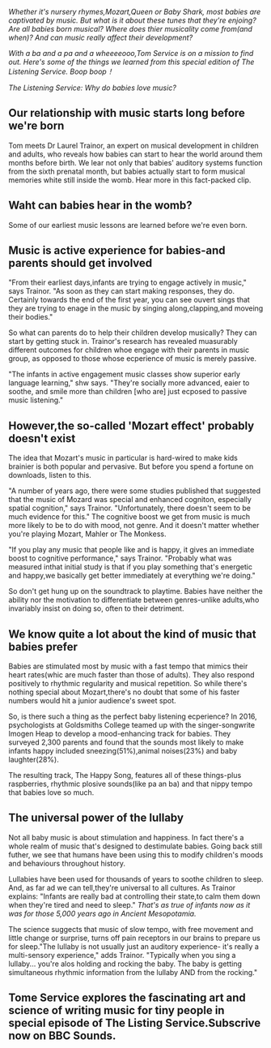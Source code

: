 *Whether it's nursery rhymes,Mozart,Queen or Baby Shark, most babies are captivated by music. But what is it about these tunes that they're enjoing? Are all babies born musical? Where does thier musicality come from(and when)? And can music really affect their development?*

_With a ba and a pa and a wheeeeooo,Tom Service is on a mission to find out. Here's some of the things we learned from this special edition of The Listening Service. Boop boop！_

*The Listening Service: Why do babies love music?*

## Our relationship with music starts long before we're born

Tom meets Dr Laurel Trainor, an expert on musical development in children and adults, who reveals how babies can start to hear the world around them months before birth. We lear not only that babies' auditory systems function from the sixth prenatal month, but babies actually start to form musical memories white still inside the womb. Hear more in this fact-packed clip.

## Waht can babies hear in the womb?

Some of our earliest music lessons are learned before we're even born.

## Music is active experience for babies-and parents should get involved

"From their earliest days,infants are trying to engage actively in music," says Trainor. "As soon as they can start making responses, they do. Certainly towards the end of the first year, you can see ouvert sings that they are trying to enage in the music by singing along,clapping,and moveing their bodies."

So what can parents do to help their children develop musically? They can start by getting stuck in. Trainor's research has revealed muasurably different outcomes for children whoe engage with their parents in music group, as opposed to those whose ecperience of music is merely passive.

"The infants in active engagement music classes show superior early language learning," shw says. "They're socially more advanced, eaier to soothe, and smile more than children [who are] just ecposed to passive music listening."

## However,the so-called 'Mozart effect' probably doesn't exist

The idea that Mozart's music in particular is hard-wired to make kids brainier is both popular and pervasive. But before you spend a fortune on downloads, listen to this.

"A number of years ago, there were some studies published that suggested that the music of Mozard was special and enhanced cogniton, especially spatial cognition," says Trainor. "Unfortunately, there doesn't seem to be much evidence for this." The cognitive boost we get from music is much more likely to be to do with mood, not genre. And it doesn't matter whether you're playing Mozart, Mahler or The Monkess.

"If you play any music that people like and is happy, it gives an immediate boost to cognitive performance," says Trainor. "Probably what was measured inthat initial study is that if you play something that's energetic and happy,we basically get better immediately at everything we're doing."

So don't get hung up on the soundtrack to playtime. Babies have neither the ability nor the motivation to differentiate between genres-unlike adults,who invariably insist on doing so, often to their detriment.

## We know quite a lot about the kind of music that babies prefer

Babies are stimulated most by music with a fast tempo that mimics their heart rates(whic are much faster than those of adults). They also respond positively to rhythmic regularity and musical repetition. So while there's nothing special about Mozart,there's no doubt that some of his faster numbers would hit a junior audience's sweet spot.

So, is there such a thing as the perfect baby listening ecperience? In 2016, psychologists at Goldsmiths College teamed up with the singer-songwrite Imogen Heap to develop a mood-enhancing track for babies. They surveyed 2,300 parents and found that the sounds most likely to make infants happy included sneezing(51%),animal noises(23%) and baby laughter(28%).

The resulting track, The Happy Song, features all of these things-plus raspberries, rhythmic plosive sounds(like pa an ba) and that nippy tempo that babies love so much.

## The universal power of the lullaby

Not all baby music is about stimulation and happiness. In fact there's a whole realm of music that's designed to destimulate babies. Going back still futher, we see that humans have been using this to modify children's moods and behaviours throughout history.

Lullabies have been used for thousands of years to soothe children to sleep. And, as far ad we can tell,they're universal to all cultures. As Trainor explains: "Infants are really bad at controlling their state,to calm them down when they're tired and need to sleep." _That's as true of infants now as it was for those 5,000 years ago in Ancient Mesopotamia._

The science suggects that music of slow tempo, with free movement and little change or surprise, turns off pain receptors in our brains to prepare us for sleep."The lullaby is not usually just an auditory experience- it's really a multi-sensory experience," adds Trainor. "Typically when you sing a lullaby... you're alos holding and rocking the baby. The baby is getting simultaneous rhythmic information from the lullaby AND from the rocking."

## Tome Service explores the fascinating art and science of writing music for tiny people in special episode of The Listing Service.Subscrive now on BBC Sounds.

